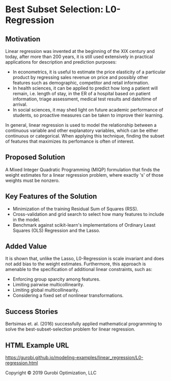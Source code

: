 # Best Subset Selection: L0-Regression

## Motivation

Linear regression was invented at the beginning of the XIX century and today, after more than 200 years, it is still used extensively in practical applications for description and prediction purposes:

- In econometrics, it is useful to estimate the price elasticity of a particular product by regressing sales revenue on price and possibly other features such as demographic, competitor and retail information.
- In health sciences, it can be applied to predict how long a patient will remain, i.e. length of stay, in the ER of a hospital based on patient information, triage assessment, medical test results and date/time of arrival.
- In social sciences, it may shed light on future academic performance of students, so proactive measures can be taken to improve their learning.

In general, linear regression is used to model the relationship between a continuous variable and other explanatory variables, which can be either continuous or categorical. When applying this technique, finding the subset of features that maximizes its perfomance is often of interest.

## Proposed Solution

A Mixed Integer Quadratic Programming (MIQP) formulation that finds the weight estimates for a linear regression problem, where exactly 's' of those weights must be nonzero.

## Key Features of the Solution

- Minimization of the training Residual Sum of Squares (RSS).
- Cross-validation and grid search to select how many features to include in the model.
- Benchmark against scikit-learn's implementations of Ordinary Least Squares (OLS) Regression and the Lasso.

## Added Value

It is shown that, unlike the Lasso, L0-Regression is scale invariant and does not add bias to the weight estimates. Furthermore, this approach is amenable to the specification of additional linear constraints, such as:

- Enforcing group sparcity among features.
- Limiting pairwise multicollinearity.
- Limiting global multicollinearity.
- Considering a fixed set of nonlinear transformations.

## Success Stories

Bertsimas et. al. (2016) successfully applied mathematical programming to solve the best-subset-selection problem for linear regression.

## HTML Example URL

https://gurobi.github.io/modeling-examples/linear_regression/L0-regression.html


Copyright © 2019 Gurobi Optimization, LLC
